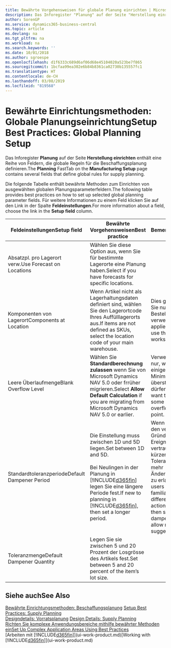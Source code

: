 ```yaml
---
title: Bewährte Vorgehensweisen für globale Planung einrichten | Microsoft Docs
description: Das Inforegister "Planung" auf der Seite "Herstellung einrichten" enthält eine Reihe von Feldern, die globale Regeln für die Beschaffungsplanung definieren.
author: SorenGP
ms.service: dynamics365-business-central
ms.topic: article
ms.devlang: na
ms.tgt_pltfrm: na
ms.workload: na
ms.search.keywords: ''
ms.date: 10/01/2018
ms.author: sgroespe
ms.openlocfilehash: d1f6333c689d6af06d68e45104020a523be7f865
ms.sourcegitcommit: 1bcfaa99ea302e6b84b8361ca02730b135557fc1
ms.translationtype: HT
ms.contentlocale: de-CH
ms.lasthandoff: 03/08/2019
ms.locfileid: "819568"
---
```

# <a name="setup-best-practices-global-planning-setup"></a><span data-ttu-id="18ac6-103">Bewährte Einrichtungsmethoden: Globale Planungseinrichtung</span><span class="sxs-lookup"><span data-stu-id="18ac6-103">Setup Best Practices: Global Planning Setup</span></span>
<span data-ttu-id="18ac6-104">Das Inforegister **Planung** auf der Seite **Herstellung einrichten** enthält eine Reihe von Feldern, die globale Regeln für die Beschaffungsplanung definieren.</span><span class="sxs-lookup"><span data-stu-id="18ac6-104">The **Planning** FastTab on the **Manufacturing Setup** page contains several fields that define global rules for supply planning.</span></span>  

 <span data-ttu-id="18ac6-105">Die folgende Tabelle enthält bewährte Methoden zum Einrichten von ausgewählten globalen Planungsparameterfeldern.</span><span class="sxs-lookup"><span data-stu-id="18ac6-105">The following table provides best practices on how to set up selected global planning parameter fields.</span></span> <span data-ttu-id="18ac6-106">Für weitere Informationen zu einem Feld klicken Sie auf den Link in der Spalte **Feldeinstellungen**.</span><span class="sxs-lookup"><span data-stu-id="18ac6-106">For more information about a field, choose the link in the **Setup field** column.</span></span>  

|<span data-ttu-id="18ac6-107">Feldeinstellungen</span><span class="sxs-lookup"><span data-stu-id="18ac6-107">Setup field</span></span>|<span data-ttu-id="18ac6-108">Bewährte Vorgehensweisen</span><span class="sxs-lookup"><span data-stu-id="18ac6-108">Best practice</span></span>|<span data-ttu-id="18ac6-109">Bemerkung</span><span class="sxs-lookup"><span data-stu-id="18ac6-109">Comment</span></span>|  
|-----------------|-------------------|-------------|  
|<span data-ttu-id="18ac6-110">Absatzpl. pro Lagerort verw.</span><span class="sxs-lookup"><span data-stu-id="18ac6-110">Use Forecast on Locations</span></span>|<span data-ttu-id="18ac6-111">Wählen Sie diese Option aus, wenn Sie für bestimmte Lagerorte eine Planung haben.</span><span class="sxs-lookup"><span data-stu-id="18ac6-111">Select if you have forecasts for specific locations.</span></span>||  
|<span data-ttu-id="18ac6-112">Komponenten von Lagerort</span><span class="sxs-lookup"><span data-stu-id="18ac6-112">Components at Location</span></span>|<span data-ttu-id="18ac6-113">Wenn Artikel nicht als Lagerhaltungsdaten definiert sind, wählen Sie den Lagerortcode Ihres Auffülllagerorts aus.</span><span class="sxs-lookup"><span data-stu-id="18ac6-113">If items are not defined as SKUs, select the location code of your main warehouse.</span></span>|<span data-ttu-id="18ac6-114">Dies gilt auch, wenn Sie nur den Bestellvorschlag verwenden.</span><span class="sxs-lookup"><span data-stu-id="18ac6-114">This also applies if you only use the requisition worksheet.</span></span>|  
|<span data-ttu-id="18ac6-115">Leere Überlaufmenge</span><span class="sxs-lookup"><span data-stu-id="18ac6-115">Blank Overflow Level</span></span>|<span data-ttu-id="18ac6-116">Wählen Sie **Standardberechnung zulassen** wenn Sie von Microsoft Dynamics NAV 5.0 oder frrüher migrieren.</span><span class="sxs-lookup"><span data-stu-id="18ac6-116">Select **Allow Default Calculation** if you are migrating from Microsoft Dynamics NAV 5.0 or earlier.</span></span>|<span data-ttu-id="18ac6-117">Verwenden Sie dies nur, wenn alle oder einige Artikel den Minimalbestand übersteigen dürfen.</span><span class="sxs-lookup"><span data-stu-id="18ac6-117">Use only if you want to allow all or some of your items to overflow the reorder point.</span></span>|  
|<span data-ttu-id="18ac6-118">Standardtoleranzperiode</span><span class="sxs-lookup"><span data-stu-id="18ac6-118">Default Dampener Period</span></span>|<span data-ttu-id="18ac6-119">Die Einstellung muss zwischen 1D und 5D liegen.</span><span class="sxs-lookup"><span data-stu-id="18ac6-119">Set between 1D and 5D.</span></span><br /><br /> <span data-ttu-id="18ac6-120">Bei Neulingen in der Planung in [!INCLUDE[d365fin](includes/d365fin_md.md)] legen Sie eine längere Periode fest.</span><span class="sxs-lookup"><span data-stu-id="18ac6-120">If new to planning in [!INCLUDE[d365fin](includes/d365fin_md.md)], then set a longer period.</span></span>|<span data-ttu-id="18ac6-121">Wenn Benutzer mit den verschiedenen Gründen für Ereignismeldungen vertraut sind, dann kürzen Sie die Toleranzperiode, um mehr Änderungsvorschläge zu erlauben.</span><span class="sxs-lookup"><span data-stu-id="18ac6-121">When users are more familiar with the different reasons for action messages, then shorten the dampener period to allow more change suggestions.</span></span>|  
|<span data-ttu-id="18ac6-122">Toleranzmenge</span><span class="sxs-lookup"><span data-stu-id="18ac6-122">Default Dampener Quantity</span></span>|<span data-ttu-id="18ac6-123">Legen Sie sie zwischen 5 und 20 Prozent der Losgrösse des Artikels fest.</span><span class="sxs-lookup"><span data-stu-id="18ac6-123">Set between 5 and 20 percent of the item’s lot size.</span></span>||  

## <a name="see-also"></a><span data-ttu-id="18ac6-124">Siehe auch</span><span class="sxs-lookup"><span data-stu-id="18ac6-124">See Also</span></span>  
 <span data-ttu-id="18ac6-125">[Bewährte Einrichtungsmethoden: Beschaffungsplanung](setup-best-practices-supply-planning.md) </span><span class="sxs-lookup"><span data-stu-id="18ac6-125">[Setup Best Practices: Supply Planning](setup-best-practices-supply-planning.md) </span></span>  
 <span data-ttu-id="18ac6-126">[Designdetails: Vorratsplanung](design-details-supply-planning.md) </span><span class="sxs-lookup"><span data-stu-id="18ac6-126">[Design Details: Supply Planning](design-details-supply-planning.md) </span></span>  
 [<span data-ttu-id="18ac6-127">Richten Sie komplexe Anwendungsbereiche mithilfe bewährter Methoden ein</span><span class="sxs-lookup"><span data-stu-id="18ac6-127">Set Up Complex Application Areas Using Best Practices</span></span>](set-up-complex-application-areas-using-best-practices.md)  
 <span data-ttu-id="18ac6-128">[Arbeiten mit [!INCLUDE[d365fin](includes/d365fin_md.md)]](ui-work-product.md)</span><span class="sxs-lookup"><span data-stu-id="18ac6-128">[Working with [!INCLUDE[d365fin](includes/d365fin_md.md)]](ui-work-product.md)</span></span>
